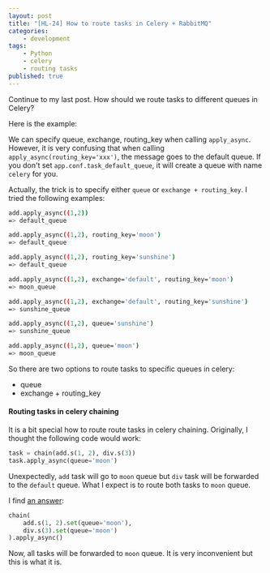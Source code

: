 ```yaml
---
layout: post
title: "[HL-24] How to route tasks in Celery + RabbitMQ"
categories:
    - development
tags:
    - Python
    - celery
    - routing tasks
published: true
---
```


Continue to my last post. How should we route tasks to different queues in Celery?

Here is the example:

<script src="https://gist.github.com/HengfengLi/6b1dcf80c4dcad033bee4b6ea79daa6f.js"></script>

We can specify queue, exchange, routing_key when calling `apply_async`. However, it is very confusing that when calling `apply_async(routing_key='xxx')`, the message goes to the default queue. If you don't set `app.conf.task_default_queue`, it will create a queue with name `celery` for you.

Actually, the trick is to specify either `queue` or `exchange + routing_key`. I tried the following examples:

```bash
add.apply_async((1,2))
=> default_queue

add.apply_async((1,2), routing_key='moon')
=> default_queue

add.apply_async((1,2), routing_key='sunshine')
=> default_queue

add.apply_async((1,2), exchange='default', routing_key='moon')
=> moon_queue

add.apply_async((1,2), exchange='default', routing_key='sunshine')
=> sunshine_queue

add.apply_async((1,2), queue='sunshine')
=> sunshine_queue

add.apply_async((1,2), queue='moon')
=> moon_queue
```

So there are two options to route tasks to specific queues in celery:
* queue
* exchange + routing_key

#### Routing tasks in celery chaining

It is a bit special how to route route tasks in celery chaining. Originally, I thought the following code would work:

```python
task = chain(add.s(1, 2), div.s(3))
task.apply_async(queue='moon')
```

Unexpectedly, `add` task will go to `moon` queue but `div` task will be forwarded to the `default` queue. What I expect is to route both tasks to `moon` queue.

I find [an answer](https://stackoverflow.com/questions/14953521/how-to-route-a-chain-of-tasks-to-a-specific-queue-in-celery):

```python
chain(
    add.s(1, 2).set(queue='moon'),
    div.s(3).set(queue='moon')
).apply_async()
```

Now, all tasks will be forwarded to `moon` queue. It is very inconvenient but this is what it is.
